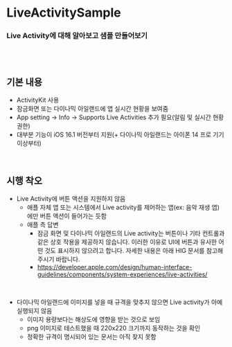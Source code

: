 # LiveActivitySample

### Live Activity에 대해 알아보고 샘플 만들어보기

<br>
<br>

## 기본 내용
- ActivityKit 사용
- 잠금화면 또는 다이나믹 아일랜드에 앱 실시간 현황을 보여줌
- App setting → Info → Supports Live Activities 추가 필요(알림 및 실시간 현황 권한)
- 대부분 기능이 iOS 16.1 버전부터 지원(+ 다이나믹 아일랜드는 아이폰 14 프로 기기 이상부터)

<br>

## 시행 착오
- Live Activity에 버튼 액션을 지원하지 않음
  - 애플 자체 앱 또는 시스템에서 Live activity를 제어하는 앱(ex: 음악 재생 앱)에만 버튼 액션이 들어가는 듯함
  - 애플 측 답변
    - 잠금 화면 및 다이나믹 아일랜드의 Live activity는 버튼이나 기타 컨트롤과 같은 상호 작용을 제공하지 않습니다. 이러한 이유로 UI에 버튼과 유사한 어떤 것도 표시하지 않으려고 합니다. 자세한 내용은 아래 HIG 문서를 참고해주시기 바랍니다.
    - https://developer.apple.com/design/human-interface-guidelines/components/system-experiences/live-activities/
<br>

- 다이나믹 아일랜드에 이미지를 넣을 때 규격을 맞추지 않으면 Live activity가 아예 실행되지 않음
  - 이미지 용량보다는 해상도에 영향을 받는 것으로 보임
  - png 이미지로 테스트했을 때 220x220 크기까지 동작하는 것을 확인
  - 정확한 규격이 명시되어 있는 문서는 아직 찾지 못함

<br>
<br>
